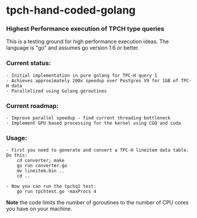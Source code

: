 # tpch-hand-coded-golang
### Highest Performance execution of TPCH type queries

This is a testing ground for high performance execution ideas. The language is "go" and assumes go version 1.6 or better.

### Current status:
    - Initial implementation in pure golang for TPC-H query 1
    - Achieves approximately 200x speedup over Postgres V9 for 1GB of TPC-H data
    - Parallelized using Golang goroutines

### Current roadmap:
    - Improve parallel speedup - find current threading bottleneck
    - Implement GPU based processing for the kernel using CGO and cuda

### Usage:
    - First you need to generate and convert a TPC-H lineitem data table. Do this:
        cd converter; make
        go run converter.go
        mv lineitem.bin ..
        cd ..

    - Now you can run the tpchq1 test:
        go run tpchtest.go -maxProcs 4

**Note** the code limits the number of goroutines to the number of CPU cores you have on your machine.

